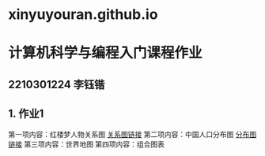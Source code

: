 # xinyuyouran.github.io
# 计算机科学与编程入门课程作业
## 2210301224 李钰锴
## 1. 作业1
第一项内容：红楼梦人物关系图
[关系图链接](http://xinyuyouran.github.io/关系图-红楼梦.html)
第二项内容：中国人口分布图
[分布图链接](http://xinyuyouran.github.io/中国各省人口分布图.html)
第三项内容：世界地图
第四项内容：组合图表
